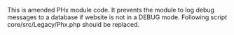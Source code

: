 This is amended PHx module code. It prevents the module to log debug messages to a database if website is not in a DEBUG mode.
Following script core/src/Legacy/Phx.php should be replaced.
